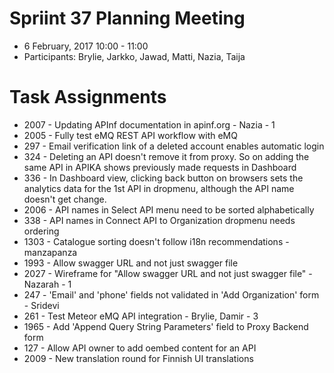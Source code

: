 # Spriint 37 Planning Meeting
* 6 February, 2017 10:00 - 11:00
* Participants: Brylie, Jarkko, Jawad, Matti, Nazia, Taija

# Task Assignments
* 2007 - Updating APInf documentation in apinf.org - Nazia - 1
* 2005 - Fully test eMQ REST API workflow with eMQ
* 297 - Email verification link of a deleted account enables automatic login
* 324 - Deleting an API doesn't remove it from proxy. So on adding the same API in APIKA shows previously made requests in Dashboard
* 336 - In Dashboard view, clicking back button on browsers sets the analytics data for the 1st API in dropmenu, although the API name doesn't get change.
* 2006 - API names in Select API menu need to be sorted alphabetically
* 338 - API names in Connect API to Organization dropmenu needs ordering
* 1303 - Catalogue sorting doesn't follow i18n recommendations - manzapanza
* 1993 - Allow swagger URL and not just swagger file
* 2027 - Wireframe for "Allow swagger URL and not just swagger file" - Nazarah - 1
* 247 - 'Email' and 'phone' fields not validated in 'Add Organization' form - Sridevi
* 261 - Test Meteor eMQ API integration - Brylie, Damir - 3
* 1965 - Add 'Append Query String Parameters' field to Proxy Backend form
* 127 - Allow API owner to add oembed content for an API
* 2009 - New translation round for Finnish UI translations
